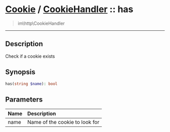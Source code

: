 # [Cookie](cookie.md) / [CookieHandler](cookie-CookieHandler.md) :: has
 > im\http\CookieHandler
____

## Description
Check if a cookie exists

## Synopsis
```php
has(string $name): bool
```

## Parameters
| Name | Description |
| :--- | :---------- |
| name | Name of the cookie to look for |
